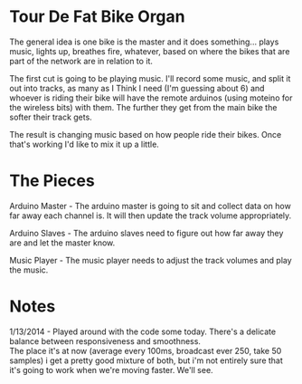 Tour De Fat Bike Organ
======================

The general idea is one bike is the master and it does something... plays music, lights up, breathes fire, whatever, based on where the bikes that are part of the network are in relation to it.

The first cut is going to be playing music.  I'll record some music, and split it out into tracks, as many as I Think I need (I'm guessing about 6) and whoever is riding their bike will have the remote arduinos (using moteino for the wireless bits) with them.  The further they get from the main bike the softer their track gets.

The result is changing music based on how people ride their bikes.  Once that's working I'd like to mix it up a little.

The Pieces
==========

Arduino Master - The arduino master is going to sit and collect data on how far away each channel is.  It will then update the track volume appropriately.

Arduino Slaves - The arduino slaves need to figure out how far away they are and let the master know.

Music Player - The music player needs to adjust the track volumes and play the music.

Notes
=====

1/13/2014 - Played around with the code some today.  There's a delicate balance between responsiveness and smoothness.  
The place it's at now (average every 100ms, broadcast ever 250, take 50 samples) i get a pretty good mixture of both, but
i'm not entirely sure that it's going to work when we're moving faster.  We'll see.
